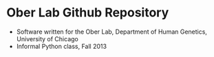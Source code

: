 Ober Lab Github Repository
==========================
* Software written for the Ober Lab, Department of Human Genetics, University of Chicago
* Informal Python class, Fall 2013
